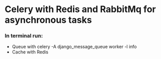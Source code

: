 # Celery with Redis and RabbitMq for asynchronous tasks

### In terminal run:
* Queue with celery -A django_message_queue worker -l info
* Cache with Redis